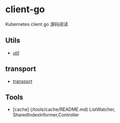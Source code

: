 # client-go
Kubernetes client go 源码阅读

## Utils
- [util](/util/README.md)

## transport
- [transport](/transport/README.md)


## Tools
- [cache] (/tools/cache/README.md) ListWatcher, SharedIndexInformer,Controller

